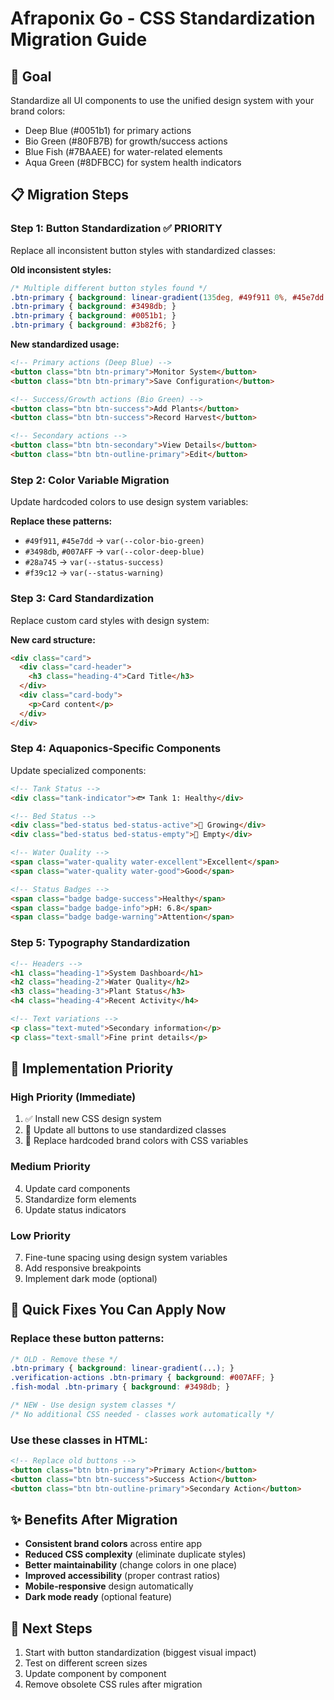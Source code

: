 # Afraponix Go - CSS Standardization Migration Guide

## 🎯 Goal
Standardize all UI components to use the unified design system with your brand colors:
- Deep Blue (#0051b1) for primary actions
- Bio Green (#80FB7B) for growth/success actions  
- Blue Fish (#7BAAEE) for water-related elements
- Aqua Green (#8DFBCC) for system health indicators

## 📋 Migration Steps

### Step 1: Button Standardization ✅ PRIORITY
Replace all inconsistent button styles with standardized classes:

**Old inconsistent styles:**
```css
/* Multiple different button styles found */
.btn-primary { background: linear-gradient(135deg, #49f911 0%, #45e7dd 100%); }
.btn-primary { background: #3498db; }
.btn-primary { background: #0051b1; }
.btn-primary { background: #3b82f6; }
```

**New standardized usage:**
```html
<!-- Primary actions (Deep Blue) -->
<button class="btn btn-primary">Monitor System</button>
<button class="btn btn-primary">Save Configuration</button>

<!-- Success/Growth actions (Bio Green) -->
<button class="btn btn-success">Add Plants</button>
<button class="btn btn-success">Record Harvest</button>

<!-- Secondary actions -->
<button class="btn btn-secondary">View Details</button>
<button class="btn btn-outline-primary">Edit</button>
```

### Step 2: Color Variable Migration
Update hardcoded colors to use design system variables:

**Replace these patterns:**
- `#49f911`, `#45e7dd` → `var(--color-bio-green)`
- `#3498db`, `#007AFF` → `var(--color-deep-blue)`  
- `#28a745` → `var(--status-success)`
- `#f39c12` → `var(--status-warning)`

### Step 3: Card Standardization
Replace custom card styles with design system:

**New card structure:**
```html
<div class="card">
  <div class="card-header">
    <h3 class="heading-4">Card Title</h3>
  </div>
  <div class="card-body">
    <p>Card content</p>
  </div>
</div>
```

### Step 4: Aquaponics-Specific Components
Update specialized components:

```html
<!-- Tank Status -->
<div class="tank-indicator">🐟 Tank 1: Healthy</div>

<!-- Bed Status -->
<div class="bed-status bed-status-active">🌱 Growing</div>
<div class="bed-status bed-status-empty">📍 Empty</div>

<!-- Water Quality -->
<span class="water-quality water-excellent">Excellent</span>
<span class="water-quality water-good">Good</span>

<!-- Status Badges -->
<span class="badge badge-success">Healthy</span>
<span class="badge badge-info">pH: 6.8</span>
<span class="badge badge-warning">Attention</span>
```

### Step 5: Typography Standardization
```html
<!-- Headers -->
<h1 class="heading-1">System Dashboard</h1>
<h2 class="heading-2">Water Quality</h2>
<h3 class="heading-3">Plant Status</h3>
<h4 class="heading-4">Recent Activity</h4>

<!-- Text variations -->
<p class="text-muted">Secondary information</p>
<p class="text-small">Fine print details</p>
```

## 🔧 Implementation Priority

### High Priority (Immediate)
1. ✅ Install new CSS design system
2. 🔄 Update all buttons to use standardized classes
3. 🔄 Replace hardcoded brand colors with CSS variables

### Medium Priority 
4. Update card components
5. Standardize form elements
6. Update status indicators

### Low Priority
7. Fine-tune spacing using design system variables
8. Add responsive breakpoints
9. Implement dark mode (optional)

## 🎨 Quick Fixes You Can Apply Now

### Replace these button patterns:
```css
/* OLD - Remove these */
.btn-primary { background: linear-gradient(...); }
.verification-actions .btn-primary { background: #007AFF; }
.fish-modal .btn-primary { background: #3498db; }

/* NEW - Use design system classes */
/* No additional CSS needed - classes work automatically */
```

### Use these classes in HTML:
```html
<!-- Replace old buttons -->
<button class="btn btn-primary">Primary Action</button>
<button class="btn btn-success">Success Action</button>
<button class="btn btn-outline-primary">Secondary Action</button>
```

## ✨ Benefits After Migration
- **Consistent brand colors** across entire app
- **Reduced CSS complexity** (eliminate duplicate styles)  
- **Better maintainability** (change colors in one place)
- **Improved accessibility** (proper contrast ratios)
- **Mobile-responsive** design automatically
- **Dark mode ready** (optional feature)

## 🚀 Next Steps
1. Start with button standardization (biggest visual impact)
2. Test on different screen sizes
3. Update component by component
4. Remove obsolete CSS rules after migration